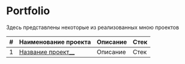 # Portfolio

Здесь представлены некоторые из реализованных мною проектов

|#|Наименование проекта|Описание|Стек|
|:-|:-|:-|:-|
|1|[Название проект__](https://github.com/KseniiaGolikova)|Описание|Стек|
